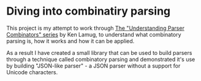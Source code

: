 # Diving into combinatiry parsing

This project is my attempt to work through [The "Understanding Parser Combinators" series](https://eli.thegreenplace.net/2017/deciphering-haskells-applicative-and-monadic-parsers/) by Ken Lamug, to understand what combinatory parsing is, how it works and how it can be applied.

As a result I have created a small library that can be used to build parsers through a technique called combinatory parsing and demonstrated it's use by building "JSON-like parser" - a JSON parser without a support for Unicode characters.